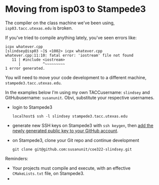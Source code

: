 # Moving from isp03 to Stampede3

The compiler on the class machine we've been using, `isp03.tacc.utexas.edu` is broken. 

If you've tried to compile anything lately, you've seen errors like: 

```
icpx whatever.cpp
[slindsey@isp03 ~]$ <1002> icpx whatever.cpp
whatever.cpp:11:10: fatal error: 'iostream' file not found
   11 | #include <iostream>
      |          ^~~~~~~~~~
1 error generated.
```

You will need to move your code development to a different machine, `stampede3.tacc.utexas.edu`.  

In the examples below I'm using my own TACCusername: `slindsey`  and GitHubusername: `susanunit`.  Obvi, substitute your respective usernames. 

* login to Stampede3

	`localhost$ ssh -l slindsey stampede3.tacc.utexas.edu`

* generate new SSH keys on Stampede3 with `ssh keygen`, then [add the newly generated public key to your GitHub account](https://docs.github.com/en/authentication/connecting-to-github-with-ssh/adding-a-new-ssh-key-to-your-github-account?tool=webui).


* on Stampede3, clone your Git repo and continue development

	`git clone git@github.com:susanunit/coe322-slindsey.git`


Reminders:

* Your projects must compile and execute, with an effective `CMakeLists.txt` file, on Stampede3.
*  





	

